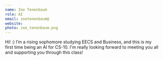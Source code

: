 ```yaml
---
name: Zoe Tenenbaum
role: AI
email: zoetenenbaum@
website: 
photo: zoe_tenenbaum.png
---
```

Hi! :) I’m a rising sophomore studying EECS and Business, and this is my first time being an AI for CS-10. I'm really looking forward to meeting you all and supporting you through this class!

